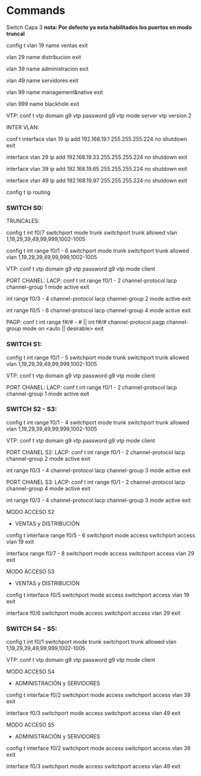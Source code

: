 # Commands

Switch Capa 3
**nota: Por defecto ya esta habilitados los puertos en modo truncal**

config t
vlan 19
name ventas
exit

vlan 29
name distribucion
exit

vlan 39
name administracion
exit

vlan 49
name servidores
exit

vlan 99
name management&native
exit

vlan 999
name blackhole
exit

VTP:
conf t
vtp domain g9
vtp password g9
vtp mode server
vtp version 2

INTER VLAN:

conf t
interface vlan 19
ip add 192.168.19.1 255.255.255.224
no shutdown
exit

interface vlan 29
ip add 192.168.19.33 255.255.255.224
no shutdown
exit

interface vlan 39
ip add 192.168.19.65 255.255.255.224
no shutdown
exit

interface vlan 49
ip add 192.168.19.97 255.255.255.224
no shutdown
exit

config t
ip routing

### SWITCH S0:

TRUNCALES:

config t
int f0/7
switchport mode trunk
switchport trunk allowed vlan 1,19,29,39,49,99,999,1002-1005

config t
int range f0/1 - 6
switchport mode trunk
switchport trunk allowed vlan 1,19,29,39,49,99,999,1002-1005

VTP:
conf t
vtp domain g9
vtp password g9
vtp mode client

PORT CHANEL:
LACP:
conf t
int range f0/1 - 2
channel-protocol lacp
channel-group 1 mode active
exit

int range f0/3 - 4
channel-protocol lacp
channel-group 2 mode active
exit

int range f0/5 - 6
channel-protocol lacp
channel-group 4 mode active
exit

PAGP:
conf t
int range f#/# - # || int f#/#
channel-protocol pagp
channel-group <no> mode on <auto || desirable>
exit

### SWITCH S1:

config t
int range f0/1 - 5
switchport mode trunk
switchport trunk allowed vlan 1,19,29,39,49,99,999,1002-1005

VTP:
conf t
vtp domain g9
vtp password g9
vtp mode client

PORT CHANEL:
LACP:
conf t
int range f0/1 - 2
channel-protocol lacp
channel-group 1 mode active
exit

### SWITCH S2 - S3:

config t
int range f0/1 - 4
switchport mode trunk
switchport trunk allowed vlan 1,19,29,39,49,99,999,1002-1005

VTP:
conf t
vtp domain g9
vtp password g9
vtp mode client

PORT CHANEL S2:
LACP:
conf t
int range f0/1 - 2
channel-protocol lacp
channel-group 2 mode active
exit

int range f0/3 - 4
channel-protocol lacp
channel-group 3 mode active
exit

PORT CHANEL S3:
LACP:
conf t
int range f0/1 - 2
channel-protocol lacp
channel-group 4 mode active
exit

int range f0/3 - 4
channel-protocol lacp
channel-group 3 mode active
exit

MODO ACCESO S2

- VENTAS y DISTRIBUCIÓN

config t
interface range f0/5 - 6
switchport mode access
switchport access vlan 19
exit

interface range f0/7 - 8
switchport mode access
switchport access vlan 29
exit

MODO ACCESO S3

- VENTAS y DISTRIBUCIÓN

config t
interface f0/5
switchport mode access
switchport access vlan 19
exit

interface f0/6
switchport mode access
switchport access vlan 29
exit

### SWITCH S4 - S5:

config t
int f0/1
switchport mode trunk
switchport trunk allowed vlan 1,19,29,39,49,99,999,1002-1005

VTP:
conf t
vtp domain g9
vtp password g9
vtp mode client

MODO ACCESO S4

- ADMINISTRACIÓN y SERVIDORES

config t
interface f0/2
switchport mode access
switchport access vlan 39
exit

interface f0/3
switchport mode access
switchport access vlan 49
exit

MODO ACCESO S5

- ADMINISTRACIÓN y SERVIDORES

config t
interface f0/2
switchport mode access
switchport access vlan 39
exit

interface f0/3
switchport mode access
switchport access vlan 49
exit
